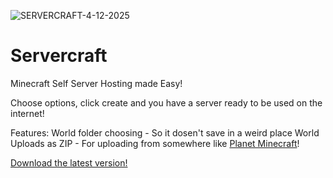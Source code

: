 ![SERVERCRAFT-4-12-2025](https://github.com/user-attachments/assets/391dd86b-e325-46f0-b8c8-c31c9e6af5b9)
# Servercraft

Minecraft Self Server Hosting made Easy!

Choose options, click create and you have a server ready to be used on the internet!

Features:
World folder choosing - So it dosen't save in a weird place
World Uploads as ZIP - For uploading from somewhere like [Planet Minecraft](https://www.planetminecraft.com/projects/)!

[Download the latest version!](https://github.com/lazerkatsweirdstuff/servercraft/releases/download/V0.3/ServerCraftv0.3.exe)
